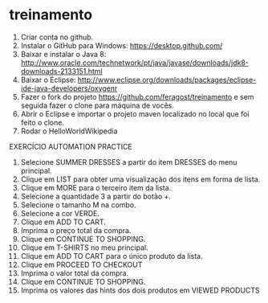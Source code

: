 # treinamento

1. Criar conta no github.
2. Instalar o GitHub para Windows: https://desktop.github.com/
3. Baixar e instalar o Java 8: http://www.oracle.com/technetwork/pt/java/javase/downloads/jdk8-downloads-2133151.html
4. Baixar o Eclipse: http://www.eclipse.org/downloads/packages/eclipse-ide-java-developers/oxygenr
5. Fazer o fork do projeto https://github.com/feragost/treinamento e sem seguida fazer o clone para máquina de vocês.
6. Abrir o Eclipse e importar o projeto maven localizado no local que foi feito o clone.
7. Rodar o HelloWorldWikipedia

EXERCÍCIO AUTOMATION PRACTICE
1. Selecione SUMMER DRESSES a partir do item DRESSES do menu principal.
2. Clique em LIST para obter uma visualização dos itens em forma de lista.
3. Clique em MORE para o terceiro item da lista.
4. Selecione a quantidade 3 a partir do botão +.
5. Selecione o tamanho M na combo.
6. Selecione a cor VERDE.
7. Clique em ADD TO CART.
8. Imprima o preço total da compra.
9. Clique em CONTINUE TO SHOPPING.
10. Clique em T-SHIRTS no meu principal.
11. Clique em ADD TO CART para o único produto da lista.
12. Clique em PROCEED TO CHECKOUT
13. Imprima o valor total da compra.
14. Clique em CONTINUE TO SHOPPING.
15. Imprima os valores das hints dos dois produtos em VIEWED PRODUCTS




